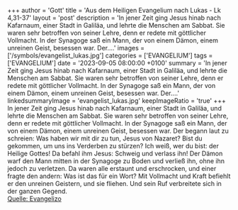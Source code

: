 +++
author = 'Gott'
title = 'Aus dem Heiligen Evangelium nach Lukas - Lk 4,31-37'
layout = 'post'
description = 'In jener Zeit ging Jesus hinab nach Kafarnaum, einer Stadt in Galiläa, und lehrte die Menschen am Sabbat. Sie waren sehr betroffen von seiner Lehre, denn er redete mit göttlicher Vollmacht. In der Synagoge saß ein Mann, der von einem Dämon, einem unreinen Geist, besessen war. Der....'
images = ['/symbols/evangelist_lukas.jpg']
categories = ['EVANGELIUM']
tags = ['EVANGELIUM']
date = '2023-09-05 08:00:00 +0100'
summary = 'In jener Zeit ging Jesus hinab nach Kafarnaum, einer Stadt in Galiläa, und lehrte die Menschen am Sabbat. Sie waren sehr betroffen von seiner Lehre, denn er redete mit göttlicher Vollmacht. In der Synagoge saß ein Mann, der von einem Dämon, einem unreinen Geist, besessen war. Der....'
linkedsummaryImage = 'evangelist_lukas.jpg'
keepImageRatio = 'true'
+++
In jener Zeit ging Jesus hinab nach Kafarnaum, einer Stadt in Galiläa, und lehrte die Menschen am Sabbat.
Sie waren sehr betroffen von seiner Lehre, denn er redete mit göttlicher Vollmacht.
In der Synagoge saß ein Mann, der von einem Dämon, einem unreinen Geist, besessen war. Der begann laut zu schreien:
Was haben wir mit dir zu tun, Jesus von Nazaret? Bist du gekommen, um uns ins Verderben zu stürzen? Ich weiß, wer du bist: der Heilige Gottes!
Da befahl ihm Jesus: Schweig und verlass ihn! Der Dämon warf den Mann mitten in der Synagoge zu Boden und verließ ihn, ohne ihn jedoch zu verletzen.<!--more-->
Da waren alle erstaunt und erschrocken, und einer fragte den andern: Was ist das für ein Wort? Mit Vollmacht und Kraft befiehlt er den unreinen Geistern, und sie fliehen.
Und sein Ruf verbreitete sich in der ganzen Gegend.<br> [Quelle: Evangelizo](https://evangeliumtagfuertag.org/DE/gospel)